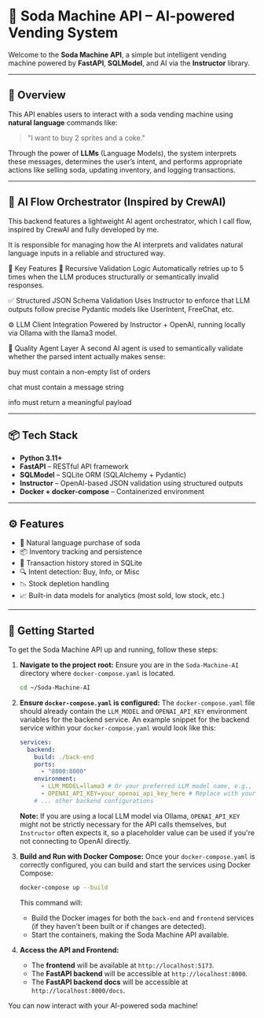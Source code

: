 # 🥤 Soda Machine API – AI-powered Vending System

Welcome to the **Soda Machine API**, a simple but intelligent vending machine powered by **FastAPI**, **SQLModel**, and AI via the **Instructor** library.

---

## 🚀 Overview

This API enables users to interact with a soda vending machine using **natural language** commands like:

> "I want to buy 2 sprites and a coke."

Through the power of **LLMs** (Language Models), the system interprets these messages, determines the user’s intent, and performs appropriate actions like selling soda, updating inventory, and logging transactions.

---

## 🧠 AI Flow Orchestrator (Inspired by CrewAI)
This backend features a lightweight AI agent orchestrator, which I call flow, inspired by CrewAI and fully developed by me.

It is responsible for managing how the AI interprets and validates natural language inputs in a reliable and structured way.

🔧 Key Features
🔁 Recursive Validation Logic
Automatically retries up to 5 times when the LLM produces structurally or semantically invalid responses.

✅ Structured JSON Schema Validation
Uses Instructor to enforce that LLM outputs follow precise Pydantic models like UserIntent, FreeChat, etc.

⚙️ LLM Client Integration
Powered by Instructor + OpenAI, running locally via Ollama with the llama3 model.

🧪 Quality Agent Layer
A second AI agent is used to semantically validate whether the parsed intent actually makes sense:

buy must contain a non-empty list of orders

chat must contain a message string

info must return a meaningful payload

---

## 📦 Tech Stack

-   **Python 3.11+**
-   **FastAPI** – RESTful API framework
-   **SQLModel** – SQLite ORM (SQLAlchemy + Pydantic)
-   **Instructor** – OpenAI-based JSON validation using structured outputs
-   **Docker + docker-compose** – Containerized environment

---

## ⚙️ Features

-   🛒 Natural language purchase of soda
-   📦 Inventory tracking and persistence
-   💾 Transaction history stored in SQLite
-   🔍 Intent detection: Buy, Info, or Misc
-   📉 Stock depletion handling
-   📈 Built-in data models for analytics (most sold, low stock, etc.)

---

## 🚀 Getting Started

To get the Soda Machine API up and running, follow these steps:

1.  **Navigate to the project root:**
    Ensure you are in the `Soda-Machine-AI` directory where `docker-compose.yaml` is located.

    ```bash
    cd ~/Soda-Machine-AI
    ```

2.  **Ensure `docker-compose.yaml` is configured:**
    The `docker-compose.yaml` file should already contain the `LLM_MODEL` and `OPENAI_API_KEY` environment variables for the backend service. An example snippet for the backend service within your `docker-compose.yaml` would look like this:

    ```yaml
    services:
      backend:
        build: ./back-end
        ports:
          - "8000:8000"
        environment:
          - LLM_MODEL=llama3 # Or your preferred LLM model name, e.g., gpt-4o
          - OPENAI_API_KEY=your_openai_api_key_here # Replace with your actual OpenAI API key or a placeholder if using a local model
        # ... other backend configurations
    ```
    **Note:** If you are using a local LLM model via Ollama, `OPENAI_API_KEY` might not be strictly necessary for the API calls themselves, but `Instructor` often expects it, so a placeholder value can be used if you're not connecting to OpenAI directly.

3.  **Build and Run with Docker Compose:**
    Once your `docker-compose.yaml` is correctly configured, you can build and start the services using Docker Compose:

    ```bash
    docker-compose up --build
    ```

    This command will:
    * Build the Docker images for both the `back-end` and `frontend` services (if they haven't been built or if changes are detected).
    * Start the containers, making the Soda Machine API available.

4.  **Access the API and Frontend:**
    * The **frontend** will be available at `http://localhost:5173`.
    * The **FastAPI backend** will be accessible at `http://localhost:8000`.
    * The **FastAPI backend docs** will be accessible at `http://localhost:8000/docs`.

You can now interact with your AI-powered soda machine!